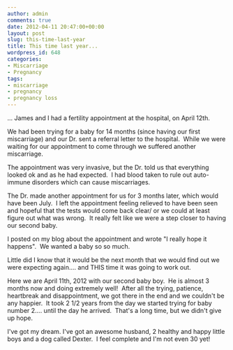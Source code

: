 ```yaml
---
author: admin
comments: true
date: 2012-04-11 20:47:00+00:00
layout: post
slug: this-time-last-year
title: This time last year...
wordpress_id: 648
categories:
- Miscarriage
- Pregnancy
tags:
- miscarriage
- pregnancy
- pregnancy loss
---
```


... James and I had a fertility appointment at the hospital, on April 12th.

We had been trying for a baby for 14 months (since having our first miscarriage) and our Dr. sent a referral letter to the hospital.  While we were waiting for our appointment to come through we suffered another miscarriage.

The appointment was very invasive, but the Dr. told us that everything looked ok and as he had expected.  I had blood taken to rule out auto-immune disorders which can cause miscarriages.

The Dr. made another appointment for us for 3 months later, which would have been July.  I left the appointment feeling relieved to have been seen and hopeful that the tests would come back clear/ or we could at least figure out what was wrong.  It really felt like we were a step closer to having our second baby.

I posted on my blog about the appointment and wrote "I really hope it happens".  We wanted a baby so so much.

Little did I know that it would be the next month that we would find out we were expecting again.... and THIS time it was going to work out.

Here we are April 11th, 2012 with our second baby boy.  He is almost 3 months now and doing extremely well!  After all the trying, patience, heartbreak and disappointment, we got there in the end and we couldn't be any happier.  It took 2 1/2 years from the day we started trying for baby number 2.... until the day he arrived.  That's a long time, but we didn't give up hope.

I've got my dream. I've got an awesome husband, 2 healthy and happy little boys and a dog called Dexter.  I feel complete and I'm not even 30 yet!
